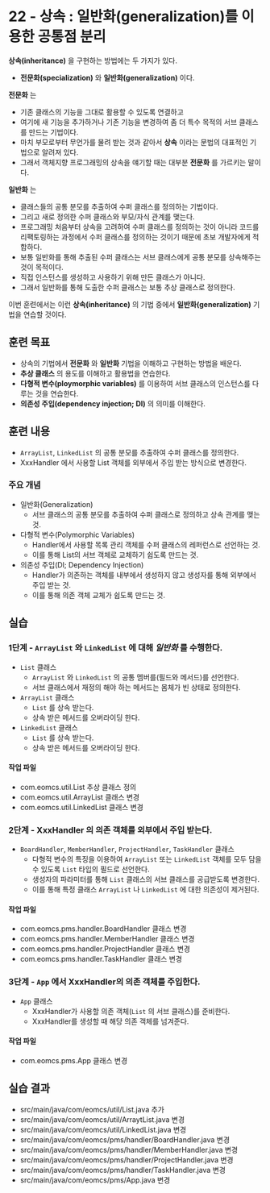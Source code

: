 # 22 - 상속 : 일반화(generalization)를 이용한 공통점 분리

**상속(inheritance)** 을 구현하는 방법에는 두 가지가 있다. 

- **전문화(specialization)** 와 **일반화(generalization)** 이다.

**전문화** 는

- 기존 클래스의 기능을 그대로 활용할 수 있도록 연결하고
- 여기에 새 기능을 추가하거나 기존 기능을 변경하여 좀 더 특수 목적의 서브 클래스를 만드는 기법이다.
- 마치 부모로부터 무언가를 물려 받는 것과 같아서 **상속** 이라는 문법의 대표적인 기법으로 알려져 있다.
- 그래서 객체지향 프로그래밍의 상속을 얘기할 때는 대부분 **전문화** 를 가르키는 말이다.

**일반화** 는

- 클래스들의 공통 분모를 추출하여 수퍼 클래스를 정의하는 기법이다.
- 그리고 새로 정의한 수퍼 클래스와 부모/자식 관계를 맺는다.
- 프로그래밍 처음부터 상속을 고려하여 수퍼 클래스를 정의하는 것이 아니라 
  코드를 리팩토링하는 과정에서 수퍼 클래스를 정의하는 것이기 때문에 초보 개발자에게 적합하다.
- 보통 일반화를 통해 추출된 수퍼 클래스는 서브 클래스에게 공통 분모를 상속해주는 것이 목적이다.
- 직접 인스턴스를 생성하고 사용하기 위해 만든 클래스가 아니다.
- 그래서 일반화를 통해 도출한 수퍼 클래스는 보통 추상 클래스로 정의한다.

이번 훈련에서는 이런 **상속(inheritance)** 의 기법 중에서 **일반화(generalization)** 기법을 연습할 것이다. 


## 훈련 목표

- 상속의 기법에서 **전문화** 와 **일반화** 기법을 이해하고 구현하는 방법을 배운다.
- **추상 클래스** 의 용도를 이해하고 활용법을 연습한다.
- **다형적 변수(ploymorphic variables)** 를 이용하여 서브 클래스의 인스턴스를 다루는 것을 연습한다.
- **의존성 주입(dependency injection; DI)** 의 의미를 이해한다.

## 훈련 내용

- `ArrayList`, `LinkedList` 의 공통 분모를 추출하여 수퍼 클래스를 정의한다.
- XxxHandler 에서 사용할 List 객체를 외부에서 주입 받는 방식으로 변경한다.  

### 주요 개념

- 일반화(Generalization)
  - 서브 클래스의 공통 분모를 추출하여 수퍼 클래스로 정의하고 상속 관계를 맺는 것.
- 다형적 변수(Polymorphic Variables)
  - Handler에서 사용할 목록 관리 객체를 수퍼 클래스의 레퍼런스로 선언하는 것.
  - 이를 통해 List의 서브 객체로 교체하기 쉽도록 만드는 것.
- 의존성 주입(DI; Dependency Injection)
  - Handler가 의존하는 객체를 내부에서 생성하지 않고 생성자를 통해 외부에서 주입 받는 것.
  - 이를 통해 의존 객체 교체가 쉽도록 만드는 것.

## 실습

### 1단계 - `ArrayList` 와 `LinkedList` 에 대해 *일반화* 를 수행한다. 

- `List` 클래스
    - `ArrayList` 와 `LinkedList` 의 공통 멤버를(필드와 메서드)를 선언한다.
    - 서브 클래스에서 재정의 해야 하는 메서드는 몸체가 빈 상태로 정의한다. 
- `ArrayList` 클래스
    - `List` 를 상속 받는다.
    - 상속 받은 메서드를 오버라이딩 한다.
- `LinkedList` 클래스
    - `List` 를 상속 받는다.
    - 상속 받은 메서드를 오버라이딩 한다.

#### 작업 파일

- com.eomcs.util.List 추상 클래스 정의
- com.eomcs.util.ArrayList 클래스 변경
- com.eomcs.util.LinkedList 클래스 변경

### 2단계 - XxxHandler 의 의존 객체를 외부에서 주입 받는다.

- `BoardHandler`, `MemberHandler`, `ProjectHandler`, `TaskHandler` 클래스
  - 다형적 변수의 특징을 이용하여 `ArrayList` 또는 `LinkedList` 객체를 모두 담을 수 있도록 
    `List` 타입의 필드로 선언한다.
  - 생성자의 파라미터를 통해 `List` 클래스의 서브 클래스를 공급받도록 변경한다.
  - 이를 통해 특정 클래스 `ArrayList` 나 `LinkedList` 에 대한 의존성이 제거된다.


#### 작업 파일

- com.eomcs.pms.handler.BoardHandler 클래스 변경
- com.eomcs.pms.handler.MemberHandler 클래스 변경
- com.eomcs.pms.handler.ProjectHandler 클래스 변경
- com.eomcs.pms.handler.TaskHandler 클래스 변경


### 3단계 - `App` 에서 XxxHandler의 의존 객체를 주입한다.

- `App` 클래스
    - XxxHandler가 사용할 의존 객체(`List` 의 서브 클래스)를 준비한다.
    - XxxHandler를 생성할 때 해당 의존 객체를 넘겨준다.

#### 작업 파일

- com.eomcs.pms.App 클래스 변경


## 실습 결과

- src/main/java/com/eomcs/util/List.java 추가
- src/main/java/com/eomcs/util/ArraytList.java 변경
- src/main/java/com/eomcs/util/LinkedList.java 변경
- src/main/java/com/eomcs/pms/handler/BoardHandler.java 변경
- src/main/java/com/eomcs/pms/handler/MemberHandler.java 변경
- src/main/java/com/eomcs/pms/handler/ProjectHandler.java 변경
- src/main/java/com/eomcs/pms/handler/TaskHandler.java 변경
- src/main/java/com/eomcs/pms/App.java 변경
